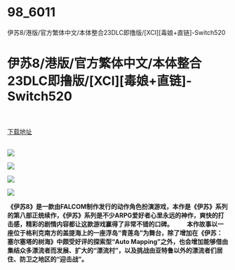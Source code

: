 # 98_6011
伊苏8/港版/官方繁体中文/本体整合23DLC即撸版/[XCI][毒娘+直链]-Switch520
# 伊苏8/港版/官方繁体中文/本体整合23DLC即撸版/[XCI][毒娘+直链]-Switch520
 <br/></br>
[下载地址](https://www.switch520.cc/article/6011 "下载地址")
<br/></br>

<p><img src="https://www.switch520.cc/muke_img/upload_art_editor_20201230-1_59bfbf11485a8818adc9b6f84aebf516.jpg"></p>
<p><img src="https://www.switch520.cc/muke_img/upload_art_editor_20201230-1_6d95c28e1a61e7c781d3b820fa97a677.jpg"></p>
<p><img src="https://www.switch520.cc/muke_img/upload_art_editor_20201230-1_1881bbbc7175355c63697820f9a06f08.jpg"></p>
<p><img src="https://www.switch520.cc/muke_img/upload_art_editor_20201230-1_f13ed9a37189392a445cdbfc203d7c83.jpg"></p>
<p><strong>《伊苏8》是一款由FALCOM制作发行的动作角色扮演游戏，本作是《伊苏》系列的第八部正统续作，《伊苏》系列是不少ARPG爱好者心里永远的神作，爽快的打击感，精彩的剧情内容都让这款游戏赢得了非常不错的口碑。 　　本作故事以一座位于格利克南方的盖提海上的一座浮岛“青莲岛”为舞台，除了增加在《伊苏：塞尔塞塔的树海》中颇受好评的探索型“Auto Mapping”之外，也会增加能够借由集结众多漂流者而发展、扩大的“漂流村”，以及挑战由亚特鲁以外的漂流者们居住、防卫之地区的“迎击战”。</strong></p>
